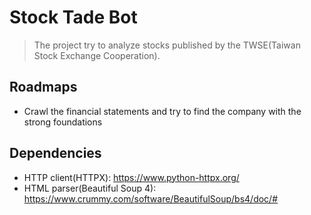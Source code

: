 # Stock Tade Bot

> The project try to analyze stocks published by the TWSE(Taiwan Stock Exchange Cooperation).

## Roadmaps

* Crawl the financial statements and try to find the company with the strong foundations

## Dependencies

* HTTP client(HTTPX): https://www.python-httpx.org/
* HTML parser(Beautiful Soup 4): https://www.crummy.com/software/BeautifulSoup/bs4/doc/#
